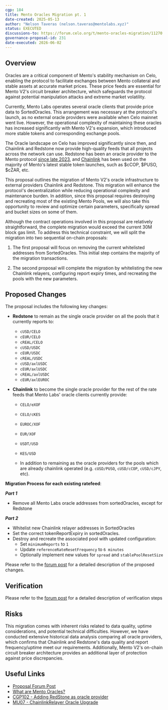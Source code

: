```yaml
---
cgp: 184
title: Mento Oracles Migration pt. 1
date-created: 2025-05-13
author: "Nelson Taveras (nelson.taveras@mentolabs.xyz)"
status: EXECUTED
discussions-to: https://forum.celo.org/t/mento-oracles-migration/11270
governance-proposal-id: 231
date-executed: 2026-06-02
---
```


## Overview

Oracles are a critical component of Mento's stability mechanism on Celo, enabling the protocol to facilitate exchanges between Mento collateral and stable assets at accurate market prices. These price feeds are essential for Mento V2's circuit breaker architecture, which safeguards the protocol against potential manipulation attacks and extreme market volatility.

Currently, Mento Labs operates several oracle clients that provide price data to SortedOracles. This arrangement was necessary at the protocol's launch, as no external oracle providers were available when Celo mainnet went live. However, the operational complexity of maintaining these oracles has increased significantly with Mento V2's expansion, which introduced more stable tokens and corresponding exchange pools.

The Oracle landscape on Celo has improved significantly since then, and Chainlink and Redstone now provide high-quality feeds that all projects across the network can use. Redstone has been an oracle provider to the Mento protocol [since late 2023](https://mondo.celo.org/governance/cgp-102), and [Chainlink](https://mondo.celo.org/governance/cgp-146) has been used on the majority of Mento's latest stable token launches, such as $cCOP, $PUSO, $cZAR, etc.

This proposal outlines the migration of Mento V2's oracle infrastructure to external providers Chainlink and Redstone. This migration will enhance the protocol's decentralization while reducing operational complexity and maintenance burden. In addition, since this proposal requires destroying and recreating most of the existing Mento Pools, we will also take this opportunity to review and optimize certain parameters, specifically spread and bucket sizes on some of them.

Although the contract operations involved in this proposal are relatively straightforward, the complete migration would exceed the current 30M block gas limit. To address this technical constraint, we will split the migration into two sequential on-chain proposals:

1. The first proposal will focus on removing the current whitelisted addresses from SortedOracles. This initial step contains the majority of the migration transactions.

2. The second proposal will complete the migration by whitelisting the new Chainlink relayers, configuring report expiry times, and recreating the pools with the new parameters.

## Proposed Changes

The proposal includes the following key changes:

- **Redstone** to remain as the single oracle provider on all the pools that it currently reports to:

  - `cUSD/CELO`
  - `cEUR/CELO`
  - `cREAL/CELO`
  - `cUSD/USDC`
  - `cEUR/USDC`
  - `cREAL/USDC`
  - `cUSD/axlUSDC`
  - `cEUR/axlUSDC`
  - `cREAL/axlUSDC`
  - `cEUR/axlEUROC`

- **Chainlink** to become the single oracle provider for the rest of the rate feeds that Mento Labs' oracle clients currently provide:

  - `CELO/eXOF`
  - `CELO/cKES`
  - `EUROC/XOF`
  - `EUR/XOF`
  - `USDT/USD`
  - `KES/USD`

  - In addition to remaining as the oracle providers for the pools which are already chainlink operated (e.g. `cUSD/PUSO`, `cUSD/cCOP`, `cUSD/cJPY`, etc).

**Migration Process for each existing ratefeed**:

**_Part 1_**

- Remove all Mento Labs oracle addresses from sortedOracles, except for Redstone

**_Part 2_**

- Whitelist new Chainlink relayer addresses in SortedOracles
- Set the correct tokenReportExpiry in sortedOracles.
- Destroy and recreate the associated pool with updated configuration:
  - Set `minimumReports` to `1`
  - Update `referenceRateResetFrequency` to `6 minutes`
  - Optionally implement new values for `spread` and `stablePoolResetSize`

Please refer to the [forum post](https://forum.celo.org/t/mento-oracles-migration/11270) for a detailed description of the proposed changes.

## Verification

Please refer to the [forum post](https://forum.celo.org/t/mento-oracles-migration/11270) for a detailed description of verification steps

## Risks

This migration comes with inherent risks related to data quality, uptime considerations, and potential technical difficulties. However, we have conducted extensive historical data analysis comparing all oracle providers, which confirms that Chainlink and Redstone's data quality and report frequency/uptime meet our requirements. Additionally, Mento V2's on-chain circuit breaker architecture provides an additional layer of protection against price discrepancies.

## Useful Links

- [Proposal Forum Post](https://forum.celo.org/t/mento-oracles-migration/11270)
- [What are Mento Oracles?](https://docs.mento.org/mento/protocol-concepts/oracles)
- [CGP102 - Adding RedStone as oracle provider](https://mondo.celo.org/governance/cgp-102)
- [MU07 - ChainlinkRelayer Oracle Upgrade](https://mondo.celo.org/governance/cgp-146)
